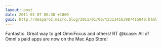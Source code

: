 ```yaml
---
layout: post
date: 2011-01-07 06:30 +1000
guid: http://desparoz.micro.blog/2011/01/06/t23114163987415040.html
---
```

Fantastic. Great way to get OmniFocus and others! RT @kcase: All of Omni's paid apps are now on the Mac App Store!
